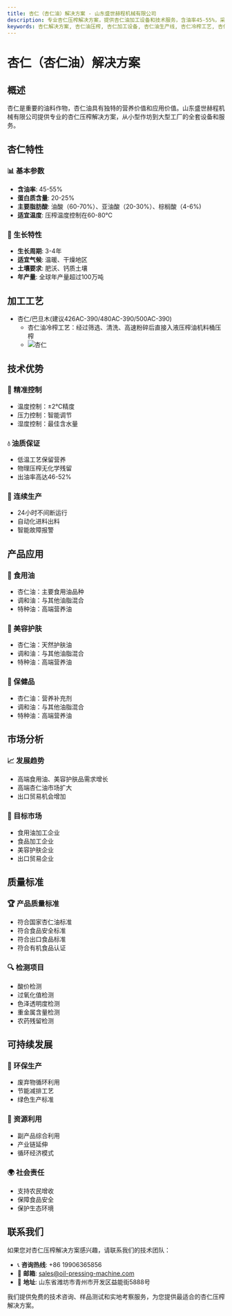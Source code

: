 ```yaml
---
title: 杏仁（杏仁油）解决方案 - 山东盛世赫程机械有限公司
description: 专业杏仁压榨解决方案，提供杏仁油加工设备和技术服务，含油率45-55%，采用冷榨工艺保留营养，满足高端食用油和美容护肤品需求。
keywords: 杏仁解决方案, 杏仁油压榨, 杏仁加工设备, 杏仁油生产线, 杏仁冷榨工艺, 杏仁压榨机, 杏仁油提取, 杏仁油料加工, 杏仁油压榨设备, 杏仁油生产设备, 美容护肤品
---
```


# 杏仁（杏仁油）解决方案

## 概述

杏仁是重要的油料作物，杏仁油具有独特的营养价值和应用价值。山东盛世赫程机械有限公司提供专业的杏仁压榨解决方案，从小型作坊到大型工厂的全套设备和服务。

## 杏仁特性

### 📊 基本参数
- **含油率**: 45-55%
- **蛋白质含量**: 20-25%
- **主要脂肪酸**: 油酸（60-70%）、亚油酸（20-30%）、棕榈酸（4-6%)
- **适宜温度**: 压榨温度控制在60-80℃

### 🌱 生长特性
- **生长周期**: 3-4年
- **适宜气候**: 温暖、干燥地区
- **土壤要求**: 肥沃、钙质土壤
- **年产量**: 全球年产量超过100万吨

## 加工工艺
+  杏仁/巴旦木(建议426AC-390/480AC-390/500AC-390)
     + 杏仁油冷榨工艺：经过筛选、清洗、高速粉碎后直接入液压榨油机料桶压榨
     + ![杏仁](/images/杏仁冷榨工艺概览_An%20Overview%20of%20the%20cold-pressing%20Process%20of%20%20Almond%20kernel.png)

## 技术优势

### 🎯 精准控制
- 温度控制：±2℃精度
- 压力控制：智能调节
- 湿度控制：最佳含水量

### 💧 油质保证
- 低温工艺保留营养
- 物理压榨无化学残留
- 出油率高达46-52%

### 🔄 连续生产
- 24小时不间断运行
- 自动化进料出料
- 智能故障报警

## 产品应用

### 🍳 食用油
- 杏仁油：主要食用油品种
- 调和油：与其他油脂混合
- 特种油：高端营养油

### 💄 美容护肤
- 杏仁油：天然护肤油
- 调和油：与其他油脂混合
- 特种油：高端营养油

### 💊 保健品
- 杏仁油：营养补充剂
- 调和油：与其他油脂混合
- 特种油：高端营养油

## 市场分析

### 📈 发展趋势
- 高端食用油、美容护肤品需求增长
- 高端杏仁油市场扩大
- 出口贸易机会增加

### 🎯 目标市场
- 食用油加工企业
- 食品加工企业
- 美容护肤企业
- 出口贸易企业



## 质量标准

### 🏆 产品质量标准
- 符合国家杏仁油标准
- 符合食品安全标准
- 符合出口食品标准
- 符合有机食品认证

### 🔍 检测项目
- 酸价检测
- 过氧化值检测
- 色泽透明度检测
- 重金属含量检测
- 农药残留检测

## 可持续发展

### 🌱 环保生产
- 废弃物循环利用
- 节能减排工艺
- 绿色生产标准

### 🔄 资源利用
- 副产品综合利用
- 产业链延伸
- 循环经济模式

### 🌍 社会责任
- 支持农民增收
- 保障食品安全
- 保护生态环境

## 联系我们

如果您对杏仁压榨解决方案感兴趣，请联系我们的技术团队：

- 📞 **咨询热线**: +86 19906365856
- 📧 **邮箱**: sales@oil-pressing-machine.com
- 📍 **地址**: 山东省潍坊市青州市开发区益能街5888号

我们提供免费的技术咨询、样品测试和实地考察服务，为您提供最适合的杏仁压榨解决方案。